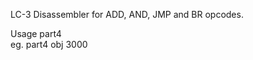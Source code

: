LC-3 Disassembler for ADD, AND, JMP and BR opcodes.

Usage part4 <Assembled File> <Starting Address>\
eg. part4 obj 3000
